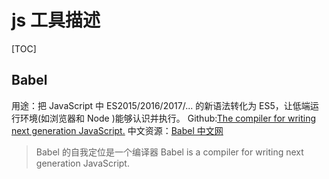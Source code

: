 # js 工具描述

[TOC]

## Babel

用途：把 JavaScript 中 ES2015/2016/2017/... 的新语法转化为 ES5，让低端运行环境(如浏览器和 Node )能够认识并执行。
Github:[The compiler for writing next generation JavaScript.](https://github.com/babel/babel)
中文资源：[Babel 中文网](https://www.babeljs.cn/)

> Babel 的自我定位是一个编译器
> Babel is a compiler for writing next generation JavaScript.

